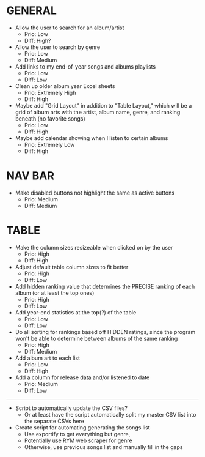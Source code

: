 # GENERAL
* Allow the user to search for an album/artist
    - Prio: Low
    - Diff: High?
* Allow the user to search by genre
    - Prio: Low
    - Diff: Medium
* Add links to my end-of-year songs and albums playlists
    - Prio: Low
    - Diff: Low
* Clean up older album year Excel sheets
    - Prio: Extremely High
    - Diff: High
* Maybe add "Grid Layout" in addition to "Table Layout," which will be a grid of album arts with the artist, album name, genre, and ranking beneath (no favorite songs)
    - Prio: Low
    - Diff: High
* Maybe add calendar showing when I listen to certain albums
    - Prio: Extremely Low
    - Diff: High


# NAV BAR
* Make disabled buttons not highlight the same as active buttons
    - Prio: Medium
    - Diff: Medium

# TABLE
* Make the column sizes resizeable when clicked on by the user
    - Prio: High
    - Diff: High
* Adjust default table column sizes to fit better
    - Prio: High
    - Diff: Low
* Add hidden ranking value that determines the PRECISE ranking of each album (or at least the top ones)
    - Prio: High
    - Diff: Low
* Add year-end statistics at the top(?) of the table
    - Prio: Low
    - Diff: Low
* Do all sorting for rankings based off HIDDEN ratings, since the program won't be able to determine between albums of the same ranking
    - Prio: High
    - Diff: Medium
* Add album art to each list
    - Prio: Low
    - Diff: High
* Add a column for release data and/or listened to date
    - Prio: Medium
    - Diff: Low


---
* Script to automatically update the CSV files?
    - Or at least have the script automatically split my master CSV list into the separate CSVs here
* Create script for automating generating the songs list
    - Use exportify to get everything but genre,
    - Potentially use RYM web scraper for genre
    - Otherwise, use previous songs list and manually fill in the gaps
